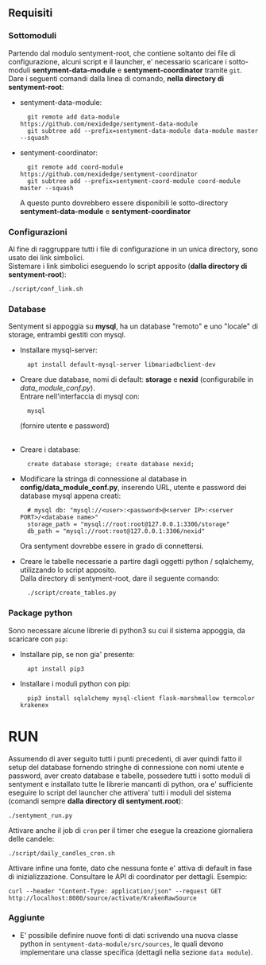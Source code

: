 ## Requisiti
### Sottomoduli
Partendo dal modulo sentyment-root, che contiene soltanto dei file di configurazione, alcuni script e il launcher, e' necessario
scaricare i sotto-moduli **sentyment-data-module** e **sentyment-coordinator** tramite `git`.<br>
Dare i seguenti comandi dalla linea di comando, **nella directory di sentyment-root**:

- sentyment-data-module:

		git remote add data-module https://github.com/nexidedge/sentyment-data-module
		git subtree add --prefix=sentyment-data-module data-module master --squash

- sentyment-coordinator:

		git remote add coord-module https://github.com/nexidedge/sentyment-coordinator
		git subtree add --prefix=sentyment-coord-module coord-module master --squash


	A questo punto dovrebbero essere disponibili le sotto-directory **sentyment-data-module** e **sentyment-coordinator**

### Configurazioni
Al fine di raggruppare tutti i file di configurazione in un unica directory, sono usato dei link simbolici.<br>
Sistemare i link simbolici eseguendo lo script apposito (**dalla directory di sentyment-root**):

	./script/conf_link.sh

### Database
Sentyment si appoggia su **mysql**, ha un database "remoto" e uno "locale" di storage, entrambi gestiti con mysql.<br>

- Installare mysql-server:

		apt install default-mysql-server libmariadbclient-dev


- Creare due database, nomi di default: **storage** e **nexid** (configurabile in *data_module_conf.py*).<br>
  Entrare nell'interfaccia di mysql con:

		mysql

	(fornire utente e password)<br><br>

- Creare i database:

		create database storage; create database nexid;


- Modificare la stringa di connessione al database in **config/data_module_conf.py**, inserendo URL, utente e password dei database mysql appena creati:

		# mysql db: "mysql://<user>:<password>@<server IP>:<server PORT>/<database name>"
		storage_path = "mysql://root:root@127.0.0.1:3306/storage"
		db_path = "mysql://root:root@127.0.0.1:3306/nexid"


	Ora sentyment dovrebbe essere in grado di connettersi.

- Creare le tabelle necessarie a partire dagli oggetti python / sqlalchemy, utilizzando lo script apposito.<br>
  Dalla directory di sentyment-root, dare il seguente comando:

		./script/create_tables.py



### Package python
Sono necessare alcune librerie di python3 su cui il sistema appoggia, da scaricare con `pip`:

- Installare pip, se non gia' presente:

		apt install pip3

- Installare i moduli python con pip:

		pip3 install sqlalchemy mysql-client flask-marshmallow termcolor krakenex



# RUN
Assumendo di aver seguito tutti i punti precedenti, di aver quindi fatto il setup del database fornendo stringhe di connessione con 
nomi utente e password, aver creato database e tabelle, possedere tutti i sotto moduli di sentyment e installato tutte le librerie mancanti di
python, ora e' sufficiente eseguire lo script del launcher che attivera' tutti i moduli del sistema (comandi sempre **dalla directory di sentyment.root**):

	./sentyment_run.py


Attivare anche il job di `cron` per il timer che esegue la creazione giornaliera delle candele:

	./script/daily_candles_cron.sh

Attivare infine una fonte, dato che nessuna fonte e' attiva di default in fase di inizializzazione. Consultare le API di coordinator per dettagli.
Esempio:

	curl --header "Content-Type: application/json" --request GET http://localhost:8080/source/activate/KrakenRawSource


### Aggiunte
- E' possibile definire nuove fonti di dati scrivendo una nuova classe python in `sentyment-data-module/src/sources`,
  le quali devono implementare una classe specifica (dettagli nella sezione `data module`).

